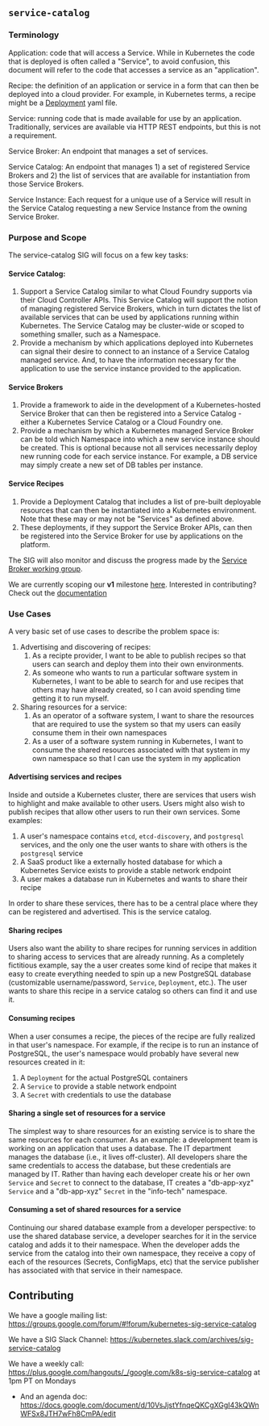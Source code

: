 ## `service-catalog`

### Terminology

Application: code that will access a Service. While in Kubernetes the code that
is deployed is often called a "Service", to avoid confusion, this document will
refer to the code that accesses a service as an "application".

Recipe: the definition of an application or service in a form that can then be
deployed into a cloud provider. For example, in Kubernetes terms, a recipe
might be a [Deployment](http://kubernetes.io/docs/user-guide/deployments/)
yaml file.

Service: running code that is made available for use by an application.
Traditionally, services are available via HTTP REST endpoints, but this is not
a requirement.

Service Broker: An endpoint that manages a set of services.

Service Catalog: An endpoint that manages 1) a set of registered Service
Brokers and 2) the list of services that are available for instantiation from
those Service Brokers.

Service Instance: Each request for a unique use of a Service will result in the
Service Catalog requesting a new Service Instance from the owning Service
Broker.

### Purpose and Scope

The service-catalog SIG will focus on a few key tasks:

#### Service Catalog:

1. Support a Service Catalog similar to what Cloud Foundry supports via
   their Cloud Controller APIs. This Service Catalog will support the
   notion of managing registered Service Brokers, which in turn dictates the
   list of available services that can be used by applications running within
   Kubernetes. The Service Catalog may be cluster-wide or scoped to something smaller, such
   as a Namespace.
2. Provide a mechanism by which applications deployed into Kubernetes can
   signal their desire to connect to an instance of a Service Catalog managed
   service. And, to have the information necessary for the application to
   use the service instance provided to the application.

#### Service Brokers

1. Provide a framework to aide in the development of a Kubernetes-hosted 
   Service Broker that can then be registered into a Service Catalog - 
   either a Kubernetes Service Catalog or a Cloud Foundry one.
2. Provide a mechanism by which a Kubernetes managed Service Broker can be
   told which Namespace into which a new service instance should be created.
   This is optional because not all services necessarily deploy new running
   code for each service instance. For example, a DB service may simply
   create a new set of DB tables per instance.

#### Service Recipes

1. Provide a Deployment Catalog that includes a list of pre-built deployable
   resources that can then be instantiated into a Kubernetes environment.
   Note that these may or may not be "Services" as defined above.
2. These deployments, if they support the Service Broker APIs, can then be
   registered into the Service Broker for use by applications on the
   platform.

The SIG will also monitor and discuss the progress made by the
[Service Broker working group](https://github.com/servicebroker/servicebroker).

We are currently scoping our **v1** milestone [here](./docs/v1). Interested
in contributing?  Check out the [documentation](./CONTRIBUTING.md)

### Use Cases

A very basic set of use cases to describe the problem space is:

1.  Advertising and discovering of recipes:
    1.  As a recipte provider, I want to be able to publish recipes
        so that users can search and deploy them into their own environments.
    2.  As someone who wants to run a particular software system in Kubernetes,
        I want to be able to search for and use recipes that others may have
        already created, so I can avoid spending time getting it to run myself.
2.  Sharing resources for a service:
    1.  As an operator of a software system, I want to share the resources that
        are required to use the system so that my users can easily consume
        them in their own namespaces
    2.  As a user of a software system running in Kubernetes, I want to consume
        the shared resources associated with that system in my own namespace so
        that I can use the system in my application

#### Advertising services and recipes

Inside and outside a Kubernetes cluster, there are services that users wish to
highlight and make available to other users.  Users might also wish to publish
recipes that allow other users to run their own services.  Some examples:

1.  A user's namespace contains `etcd`, `etcd-discovery`, and `postgresql`
    services, and the only one the user wants to share with others is the
    `postgresql` service
2.  A SaaS product like a externally hosted database for which a Kubernetes
    Service exists to provide a stable network endpoint
3.  A user makes a database run in Kubernetes and wants to share their recipe

In order to share these services, there has to be a central place where they can
be registered and advertised.  This is the service catalog.

#### Sharing recipes

Users also want the ability to share recipes for running services in addition to
sharing access to services that are already running.  As a completely fictitious
example, say the a user creates some kind of recipe that makes it easy to create
everything needed to spin up a new PostgreSQL database (customizable
username/password, `Service`, `Deployment`, etc.). The user wants to share this
recipe in a service catalog so others can find it and use it.

#### Consuming recipes

When a user consumes a recipe, the pieces of the recipe are fully realized in
that user's namespace.  For example, if the recipe is to run an instance of
PostgreSQL, the user's namespace would probably have several new resources
created in it:

1.  A `Deployment` for the actual PostgreSQL containers
2.  A `Service` to provide a stable network endpoint
3.  A `Secret` with credentials to use the database

#### Sharing a single set of resources for a service

The simplest way to share resources for an existing service is to share the same
resources for each consumer.  As an example: a development team is working on an
application that uses a database. The IT department manages the database (i.e.,
it lives off-cluster). All developers share the same credentials to access the
database, but these credentials are managed by IT. Rather than having each
developer create his or her own `Service` and `Secret` to connect to the
database, IT creates a "db-app-xyz" `Service` and a "db-app-xyz" `Secret` in the
"info-tech" namespace.

#### Consuming a set of shared resources for a service

Continuing our shared database example from a developer perspective: to use the
shared database service, a developer searches for it in the service catalog and
adds it to their namespace.  When the developer adds the service from the
catalog into their own namespace, they receive a copy of each of the resources
(Secrets, ConfigMaps, etc) that the service publisher has associated with that
service in their namespace.

## Contributing

We have a google mailing list: https://groups.google.com/forum/#!forum/kubernetes-sig-service-catalog

We have a SIG Slack Channel: https://kubernetes.slack.com/archives/sig-service-catalog

We have a weekly call: https://plus.google.com/hangouts/_/google.com/k8s-sig-service-catalog   at 1pm PT on Mondays
- And an agenda doc: https://docs.google.com/document/d/10VsJjstYfnqeQKCgXGgI43kQWnWFSx8JTH7wFh8CmPA/edit
